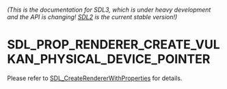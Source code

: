 ###### (This is the documentation for SDL3, which is under heavy development and the API is changing! [SDL2](https://wiki.libsdl.org/SDL2/) is the current stable version!)
# SDL_PROP_RENDERER_CREATE_VULKAN_PHYSICAL_DEVICE_POINTER

Please refer to [SDL_CreateRendererWithProperties](SDL_CreateRendererWithProperties) for details.


